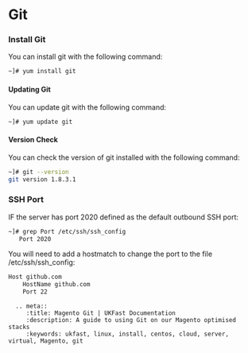 # Git

### Install Git
You can install git with the following command:

```bash
~]# yum install git
```

#### Updating Git
You can update git with the following command:

```bash
~]# yum update git
```

#### Version Check
You can check the version of git installed with the following command:

```bash
~]# git --version
git version 1.8.3.1
```
### SSH Port
IF the server has port 2020 defined as the default outbound SSH port:

```bash
~]# grep Port /etc/ssh/ssh_config
   Port 2020
```

You will need to add a hostmatch to change the port to the file /etc/ssh/ssh_config:

```bash
Host github.com
    HostName github.com
    Port 22
```


```eval_rst
  .. meta::
     :title: Magento Git | UKFast Documentation
     :description: A guide to using Git on our Magento optimised stacks
     :keywords: ukfast, linux, install, centos, cloud, server, virtual, Magento, git


